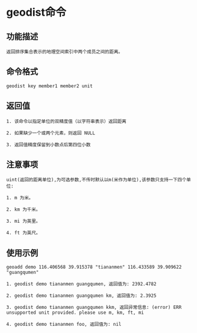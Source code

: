 # geodist命令

## 功能描述

	返回排序集合表示的地理空间索引中两个成员之间的距离。

## 命令格式

	geodist key member1 member2 unit

## 返回值

	1. 该命令以指定单位的双精度值（以字符串表示）返回距离

	2. 如果缺少一个或两个元素，则返回 NULL

	3. 返回值精度保留到小数点后第四位小数


## 注意事项

	uint(返回的距离单位),为可选参数,不传时默认以m(米作为单位),该参数只支持一下四个单位:

	1. m 为米。

	2. km 为千米。

	3. mi 为英里。

	4. ft 为英尺。

## 使用示例

	geoadd demo 116.406568 39.915378 "tiananmen" 116.433589 39.909622 "guangqumen"

	1. geodist demo tiananmen guangqumen, 返回值为: 2392.4782

	2. geodist demo tiananmen guangqumen km, 返回值为: 2.3925

	3. geodist demo tiananmen guangqumen kkm, 返回异常信息: (error) ERR unsupported unit provided. please use m, km, ft, mi

	4. geodist demo tiananmen foo, 返回值为: nil
